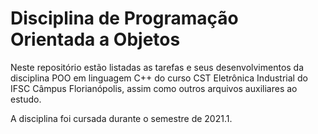 # Disciplina de Programação Orientada a Objetos

Neste repositório estão listadas as tarefas e seus desenvolvimentos da disciplina POO em linguagem C++ do curso CST Eletrônica Industrial do IFSC Câmpus Florianópolis, assim como outros arquivos auxiliares ao estudo.

A disciplina foi cursada durante o semestre de 2021.1.

